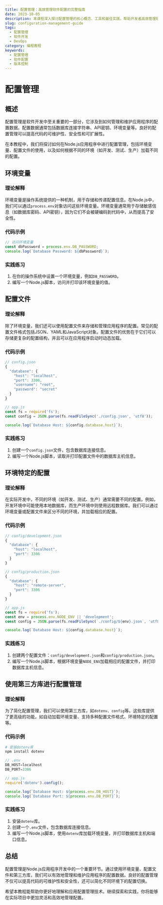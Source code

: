 ```yaml
---
title: 配置管理：高效管理软件配置的完整指南
date: 2023-10-05
description: 本课程深入探讨配置管理的核心概念、工具和最佳实践，帮助开发者高效管理软件配置，确保项目的稳定性和可维护性。
slug: configuration-management-guide
tags:
  - 配置管理
  - 软件开发
  - DevOps
category: 编程教程
keywords:
  - 配置管理
  - 软件配置
  - 版本控制
---
```


# 配置管理

## 概述

配置管理是软件开发中至关重要的一部分，它涉及到如何管理和维护应用程序的配置数据。配置数据通常包括数据库连接字符串、API密钥、环境变量等。良好的配置管理可以提高代码的可维护性、安全性和可扩展性。

在本教程中，我们将探讨如何在Node.js应用程序中进行配置管理，包括环境变量、配置文件的使用，以及如何根据不同的环境（如开发、测试、生产）加载不同的配置。

## 环境变量

### 理论解释

环境变量是操作系统提供的一种机制，用于存储和传递配置信息。在Node.js中，我们可以通过`process.env`对象访问这些环境变量。环境变量通常用于存储敏感信息（如数据库密码、API密钥），因为它们不会被硬编码到代码中，从而提高了安全性。

### 代码示例

```javascript
// 访问环境变量
const dbPassword = process.env.DB_PASSWORD;
console.log(`Database Password: ${dbPassword}`);
```

### 实践练习

1. 在你的操作系统中设置一个环境变量，例如`DB_PASSWORD`。
2. 编写一个Node.js脚本，访问并打印该环境变量的值。

## 配置文件

### 理论解释

除了环境变量，我们还可以使用配置文件来存储和管理应用程序的配置。常见的配置文件格式包括JSON、YAML和JavaScript对象。配置文件的优势在于它们可以存储更复杂的配置结构，并且可以在应用程序启动时动态加载。

### 代码示例

```javascript
// config.json
{
  "database": {
    "host": "localhost",
    "port": 3306,
    "username": "root",
    "password": "secret"
  }
}

// app.js
const fs = require('fs');
const config = JSON.parse(fs.readFileSync('./config.json', 'utf8'));

console.log(`Database Host: ${config.database.host}`);
```

### 实践练习

1. 创建一个`config.json`文件，包含数据库连接信息。
2. 编写一个Node.js脚本，读取并打印配置文件中的数据库主机信息。

## 环境特定的配置

### 理论解释

在实际开发中，不同的环境（如开发、测试、生产）通常需要不同的配置。例如，开发环境中可能使用本地数据库，而生产环境中则使用远程数据库。我们可以通过环境变量或配置文件来区分不同的环境，并加载相应的配置。

### 代码示例

```javascript
// config/development.json
{
  "database": {
    "host": "localhost",
    "port": 3306
  }
}

// config/production.json
{
  "database": {
    "host": "remote-server",
    "port": 3306
  }
}

// app.js
const fs = require('fs');
const env = process.env.NODE_ENV || 'development';
const config = JSON.parse(fs.readFileSync(`./config/${env}.json`, 'utf8'));

console.log(`Database Host: ${config.database.host}`);
```

### 实践练习

1. 创建两个配置文件：`config/development.json`和`config/production.json`。
2. 编写一个Node.js脚本，根据环境变量`NODE_ENV`加载相应的配置文件，并打印数据库主机信息。

## 使用第三方库进行配置管理

### 理论解释

为了简化配置管理，我们可以使用第三方库，如`dotenv`、`config`等。这些库提供了更高级的功能，如自动加载环境变量、支持多种配置文件格式、环境特定的配置等。

### 代码示例

```bash
# 安装dotenv库
npm install dotenv
```

```javascript
// .env
DB_HOST=localhost
DB_PORT=3306

// app.js
require('dotenv').config();

console.log(`Database Host: ${process.env.DB_HOST}`);
console.log(`Database Port: ${process.env.DB_PORT}`);
```

### 实践练习

1. 安装`dotenv`库。
2. 创建一个`.env`文件，包含数据库连接信息。
3. 编写一个Node.js脚本，使用`dotenv`库加载环境变量，并打印数据库主机和端口信息。

## 总结

配置管理是Node.js应用程序开发中的一个重要环节。通过使用环境变量、配置文件和第三方库，我们可以有效地管理和维护应用程序的配置数据。良好的配置管理不仅可以提高代码的可维护性和安全性，还可以简化不同环境下的配置切换。

希望本教程能帮助你更好地理解和应用配置管理技术。继续探索和实践，你将能够在实际项目中更加灵活和高效地管理配置。